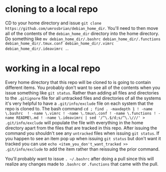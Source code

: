 # cloning to a local repo

CD to your home directory and issue `git clone https://github.com/umrosbrian/debian_home_dir`.  You'll need to then move all of the contents of the `debian_home_dir` directory into the home directory.  Do something like `mv debian_home_dir/.bashrc debian_home_dir/.functions debian_home_dir/.tmux.conf debian_home_dir/.vimrc debian_home_dir/.ideavimrc .`.
<!--You can do this by issuing the bash commands `find debian_home_dir -mindepth 1 -maxdepth 1 -exec mv '{}' . \; ; rmdir debian_home_dir`.-->

# working in a local repo

Every home directory that this repo will be cloned to is going to contain different items.  You probably don't want to see all of the contents when you issue something like `git status`.  Rather than adding all files and directories to the `.gitignore` file for all untracked files and directories of all the systems it's very helpful to have a `.git/info/exclude` file on each system that the repo is cloned to.  The bash command `cd ; find . -maxdepth 1 ! -name \.bashrc  ! -name \.vimrc ! -name \.tmux\.conf ! -name \.functions ! -name README\.md ! -name \.ideavimrc | sed '/^\.$/d;s/^\.\///' > .git/info/exclude` will populate the file with everything in the home directory apart from the files that are tracked in this repo.  After issuing the command you shouldn't see any `untracked` files when issuing `git status`.  If you happen to see an item pop up when issuing `git status` but don't want it tracked you can use `echo <item_you_don't_want_tracked >> .git/info/exclude` to add the item rather than reissuing the prior command.

You'll probably want to issue `. ~/.bashrc` after doing a pull since this will realize any changes made to `.bashrc` or `.functions` that came with the pull.

